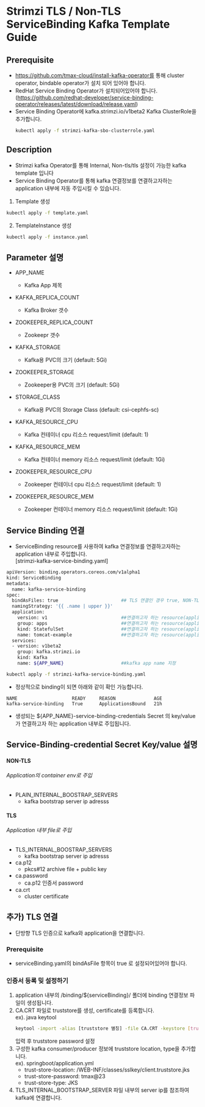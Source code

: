 # Strimzi TLS / Non-TLS ServiceBinding Kafka Template Guide

## Prerequisite
- https://github.com/tmax-cloud/install-kafka-operator를 통해 cluster operator, bindable operator가 설치 되어 있어야 합니다.
- RedHat Service Binding Operator가 설치되어있어야 합니다.  
  (https://github.com/redhat-developer/service-binding-operator/releases/latest/download/release.yaml)
- Service Binding Operator에 kafka.strimzi.io/v1beta2 Kafka ClusterRole을 추가합니다.  
  ```bash
  kubectl apply -f strimzi-kafka-sbo-clusterrole.yaml
  ```

## Description
- Strimzi kafka Operator를 통해 Internal, Non-tls/tls 설정이 가능한 kafka template 입니다
- Service Binding Operator를 통해 kafka 연결정보를 연결하고자하는 application 내부에 자동 주입시킬 수 있습니다.

1. Template 생성
```bash
kubectl apply -f template.yaml
```

2. TemplateInstance 생성
```bash
kubectl apply -f instance.yaml
```

## Parameter 설명
- APP_NAME  
  - Kafka App 제목

- KAFKA_REPLICA_COUNT  
  - Kafka Broker 갯수

- ZOOKEEPER_REPLICA_COUNT  
  - Zookeepr 갯수

- KAFKA_STORAGE
  - Kafka용 PVC의 크기 (default: 5Gi)

- ZOOKEEPER_STORAGE
  - Zookeeper용 PVC의 크기 (default: 5Gi)

- STORAGE_CLASS  
  - Kafka용 PVC의 Storage Class (default: csi-cephfs-sc)

- KAFKA_RESOURCE_CPU  
  - Kafka 컨테이너 cpu 리소스 request/limit (default: 1)

- KAFKA_RESOURCE_MEM  
  - Kafka 컨테이너 memory 리소스 request/limit (default: 1Gi)

- ZOOKEEPER_RESOURCE_CPU  
  - Zookeeper 컨테이너 cpu 리소스 request/limit (default: 1)

- ZOOKEEPER_RESOURCE_MEM  
  - Zookeeper 컨테이너 memory 리소스 request/limit (default: 1Gi)

## Service Binding 연결
- ServiceBinding resource를 사용하여 kafka 연결정보를 연결하고자하는 application 내부로 주입합니다.  
  [strimzi-kafka-service-binding.yaml]  
  
```bash
apiVersion: binding.operators.coreos.com/v1alpha1
kind: ServiceBinding
metadata:
  name: kafka-service-binding
spec:
  bindAsFiles: true                       ## TLS 연결인 경우 true, NON-TLS 인 경우 false
  namingStrategy: '{{ .name | upper }}'
  application:
    version: v1                           ##연결하고자 하는 resource(application) version
    group: apps                           ##연결하고자 하는 resource(application) group
    kind: StatefulSet                     ##연결하고자 하는 resource(application) kind 지정
    name: tomcat-example                  ##연결하고자 하는 resource(application) name 지정
  services:
  - version: v1beta2
    group: kafka.strimzi.io
    kind: Kafka
    name: ${APP_NAME}                     ##kafka app name 지정
```

```bash
kubectl apply -f strimzi-kafka-service-binding.yaml
```

- 정상적으로 binding이 되면 아래와 같이 확인 가능합니다.
```
NAME                    READY     REASON              AGE
kafka-service-binding   True      ApplicationsBound   21h
```

- 생성되는 ${APP_NAME}-service-binding-credentials Secret 의 key/value가 연결하고자 하는 application 내부로 주입됩니다.  

## Service-Binding-credential Secret Key/value 설명  
  #### NON-TLS
  ###### *Application의 container env로 주입*
  - PLAIN_INTERNAL_BOOSTRAP_SERVERS
    - kafka bootstrap server ip adresss  
  #### TLS  
  ###### *Application 내부 file로 주입*  
  - TLS_INTERNAL_BOOSTRAP_SERVERS
    - kafka bootstrap server ip adresss
  - ca.p12
    - pkcs#12 archive file + public key
  - ca.password
    - ca.p12 인증서 password
  - ca.crt
    - cluster certificate

## 추가) TLS 연결
- 단방향 TLS 인증으로 kafka와 application을 연결합니다.
### Prerequisite
- serviceBinding.yaml의 bindAsFile 항목이 true 로 설정되어있어야 합니다.  

### 인증서 등록 밎 설정하기
1. application 내부의 /binding/${serviceBinding}/ 폴더에 binding 연결정보 파일이 생성됩니다.  
2. CA.CRT 파일로 truststore를 생성, certificate를 등록합니다.  
   ex). java keytool  
   ```bash
   keytool -import -alias [truststore 별칭] -file CA.CRT -keystore [truststore이름] -storetype [JKS/PKCS12]
   ```
   입력 후 truststore password 설정  
3. 구성한 kafka consumer/producer 정보에 truststore location, type을 추가합니다.  
   ex). springboot/application.yml  
   - trust-store-location: /WEB-INF/classes/sslkey/client.truststore.jks
   - trust-store-password: tmax@23
   - trust-store-type: JKS  
4. TLS_INTERNAL_BOOTSTRAP_SERVER 파일 내부의 server ip를 참조하여 kafka에 연결합니다.
